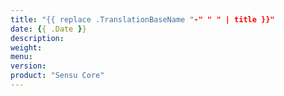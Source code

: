 ```yaml
---
title: "{{ replace .TranslationBaseName "-" " " | title }}"
date: {{ .Date }}
description: 
weight: 
menu: 
version: 
product: "Sensu Core"
---
```


